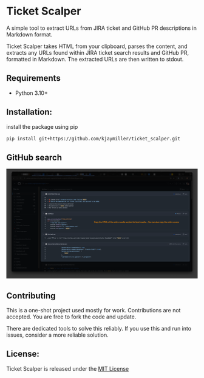 # **Ticket Scalper**

A simple tool to extract URLs from JIRA ticket and GitHub
PR descriptions in Markdown format.

Ticket Scalper takes HTML from your clipboard, parses the content, and extracts any URLs found within JIRA ticket search results and GitHub PR, formatted in Markdown. The extracted URLs are then written to stdout.

## Requirements

- Python 3.10+

## Installation:

install the package using pip

```sh
pip install git+https://github.com/kjaymiller/ticket_scalper.git
```

## GitHub search

![GitHub Search Results](/assets/github.png)

## Contributing

This is a one-shot project used mostly for work. Contributions are not accepted. You are free to fork the code and update.

There are dedicated tools to solve this reliably. If you use this and run into issues, consider a more reliable solution.

## License:

Ticket Scalper is released under the [MIT License](/LICENSE)
